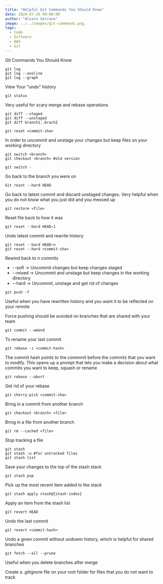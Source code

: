 ```yaml
---
title: "Helpful Git Commands You Should Know"
date: 2020-07-26 09:00:00
author: "Alvaro Serrano"
image: ../../images/git-commands.png.
tags:
  - Code
  - Software
  - AWS
  - Git
---
```


Git Commands You Should Know

```
git log
git log --oneline
git log --graph
```
View Your "undo" history

```
git status
```
Very useful for scary merge and rebase operations

```
git diff --staged
git diff --unstaged
git diff branch1..brach2
```

```
git reset <commit-sha>
```
In order to uncommit and unstage your changes but keep files on your working
directory

```
git switch <branch>
git checkout <branch> #old version
```

```
git switch -
```
Go back to the branch you were on

```
Git reset --hard HEAD
```
Go back to latest commit and discard unstaged changes. Very helpful when you
do not know what you just did and you messed up

```
git restore <file>
```
Reset file back to how it was

```
git reset --hard HEAD~1
```
Undo latest commit and rewrite history

```
git reset --hard HEAD~n
git reset --hard <commit-sha>
```
Rewind back to n commits

* --soft -> Uncommit changes but keep changes staged
* --mixed -> Uncommit and unstage but keep changes in the working directory
* --hard -> Uncommit, unstage and get rid of changes

```
git push -f
```
Useful when you have rewritten history and you want it to be reflected on your
remote

Force pushing should be avoided on branches that are shared with your team

```
git commit --amend
```
To rename your last commit

```
git rebase -i <commit-hash>
```
The commit hash points to the commmit before the commits that you want to
modify. This opens up a prompt that lets you make a decision about what commits
you want to keep, squash or rename

```
git rebase --abort
```
Get rid of your rebase

```
git cherry-pick <commit-sha>
```
Bring in a commit from another branch

```
git checkout <branch> <file>
```
Bring in a file from another branch

```
git rm --cached <file>
```
Stop tracking a file

```
git stash
git stash -u #for untracked files
git stash list
```
Save your changes to the top of the stash stack

```
git stash pop
```
Pick up the most recent item added to the stack

```
git stash apply stash@{stash-index}
```
Apply an item from the stash list

```
git revert HEAD
```
Undo the last commit

```
git revert <commit-hash>
```
Undo a given commit without undowin history, which is helpful for shared
branches

```
git fetch --all --prune
```
Useful when you delete branches after merge

Create a .gitignore file on your root folder for files that you do not want
to track


